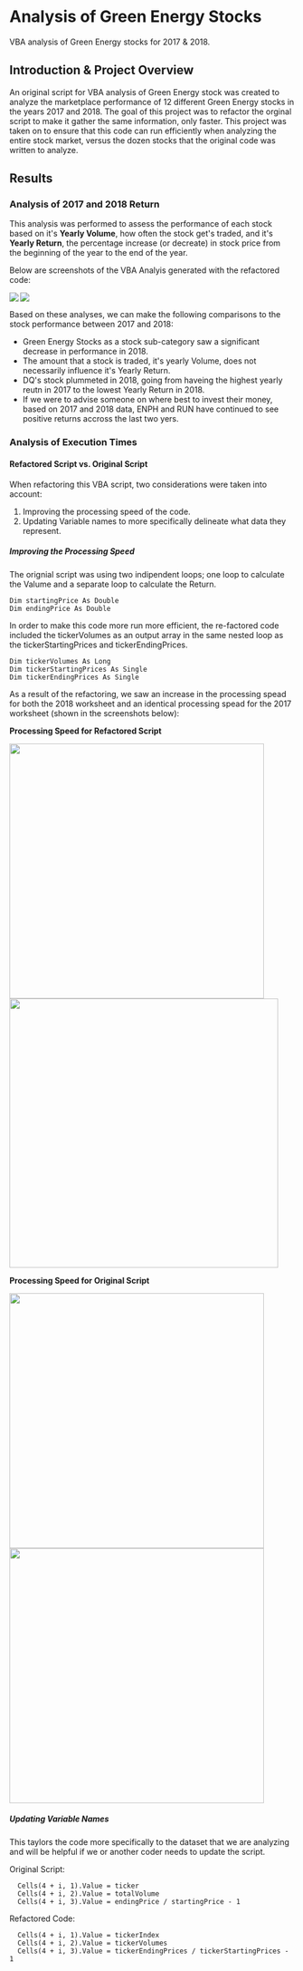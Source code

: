 # Analysis of Green Energy Stocks
  VBA analysis of Green Energy stocks for 2017 & 2018.


## Introduction & Project Overview

An original script for VBA analysis of Green Energy stock was created to analyze the marketplace performance of 12 different Green Energy stocks in the years 2017 and 2018. The goal of this project was to refactor the orginal script to make it gather the same information, only faster. This project was taken on to ensure that this code can run efficiently when analyzing the entire stock market, versus the dozen stocks that the original code was written to analyze.

## Results

### Analysis of 2017 and 2018 Return
  
  This analysis was performed to assess the performance of each stock based on it's **Yearly Volume**, how often the stock get's traded, and it's **Yearly Return**, the percentage increase (or decreate) in stock price from the beginning of the year to the end of the year.
  
  Below are screenshots of the VBA Analyis generated with the refactored code:
  
  <img align="left" src="Additional_Resources/Ticker_Analysis_2017.png">
 
 ![](Additional_Resources/Ticker_Analysis_2018.png)
 
 Based on these analyses, we can make the following comparisons to the stock performance between 2017 and 2018:
 
  - Green Energy Stocks as a stock sub-category saw a significant decrease in performance in 2018.
  - The amount that a stock is traded, it's yearly Volume, does not necessarily influence it's Yearly Return.
  - DQ's stock plummeted in 2018, going from haveing the highest yearly reutn in 2017 to the lowest Yearly Return in 2018.
  - If we were to advise someone on where best to invest their money, based on 2017 and 2018 data, ENPH and RUN have continued to see positive returns accross the last two yers.
  
### Analysis of Execution Times
#### Refactored Script vs. Original Script

When refactoring this VBA script, two considerations were taken into account:

 1. Improving the processing speed of the code.
 2. Updating Variable names to more specifically delineate what data they represent.
 
##### Improving the Processing Speed 

   The orignial script was using two indipendent loops; one loop to calculate the Valume and a separate loop to calculate the Return. 
    
    Dim startingPrice As Double
    Dim endingPrice As Double
    
   In order to make this code more run more efficient, the re-factored code included the tickerVolumes as an output array in the same nested loop as the tickerStartingPrices and tickerEndingPrices.
   
    Dim tickerVolumes As Long
    Dim tickerStartingPrices As Single
    Dim tickerEndingPrices As Single
  
  As a result of the refactoring, we saw an increase in the processing spead for both the 2018 worksheet and an identical processing spead for the 2017 worksheet (shown in the screenshots below):
  
  **Processing Speed for Refactored Script**
  
  <img align="left" src="Resources/VBA_Challenge_2017.png" width="450">
  
  <img src="Resources/VBA_Challenge_2018.png" width ="475">
  
  **Processing Speed for Original Script**
  
  <img align="left" src="Additional_Resources/OriginalScript_2017.png" width="450">
  
  <img src="Additional_Resources/OriginalScript_2018.png" width ="450">
 
##### Updating Variable Names
  
   This taylors the code more specifically to the dataset that we are analyzing and will be helpful if we or another coder needs to update the script.
   
   Original Script:
    
      Cells(4 + i, 1).Value = ticker
      Cells(4 + i, 2).Value = totalVolume
      Cells(4 + i, 3).Value = endingPrice / startingPrice - 1
  
  Refactored Code:
  
      Cells(4 + i, 1).Value = tickerIndex
      Cells(4 + i, 2).Value = tickerVolumes
      Cells(4 + i, 3).Value = tickerEndingPrices / tickerStartingPrices - 1
 
 
  
